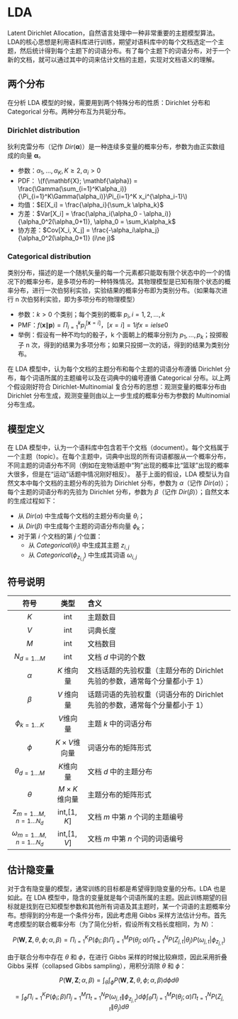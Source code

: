 # LDA

Latent Dirichlet Allocation，自然语言处理中一种非常重要的主题模型算法。LDA的核心思想是利用语料库进行训练，期望对语料库中的每个文档选定一个主题，然后统计得到每个主题下的词语分布。有了每个主题下的词语分布，对于一个新的文档，就可以通过其中的词来估计文档的主题，实现对文档语义的理解。

## 两个分布

在分析 LDA 模型的时候，需要用到两个特殊分布的性质：Dirichlet 分布和 Categorical 分布。两种分布互为共轭分布。

### Dirichlet distribution

狄利克雷分布（记作 $Dir(\mathbf{\alpha})$）是一种连续多变量的概率分布，参数为由正实数组成的向量 $\mathbf{\alpha}$。

- 参数：$\alpha_1, \dots, \alpha_K, K\ge 2, \alpha_i > 0$
- PDF：
\\(f(\mathbf{X}; \mathbf{\alpha}) = \frac{\Gamma(\sum_{i=1}^K\alpha_i)}{\Pi_{i=1}^K\Gamma(\alpha_i)}\Pi_{i=1}^K x_i^{\alpha_i-1}\\)
- 均值：$E[X_i] = \frac{\alpha_i}{\sum_k \alpha_k}$
- 方差：$Var[X_i] = \frac{\alpha_i(\alpha_0 - \alpha_i)}{\alpha_0^2(\alpha_0+1)}, \alpha_0 = \sum_k\alpha_k$
- 协方差：$Cov[X_i, X_j] = \frac{-\alpha_i\alpha_j}{\alpha_0^2(\alpha_0+1)} (i\ne j)$

### Categorical distribution

类别分布，描述的是一个随机矢量的每一个元素都只能取有限个状态中的一个的情况下的概率分布，是多项分布的一种特殊情况。其物理模型是已知有限个状态的概率分布，进行一次伯努利实验，实验结果的概率分布即为类别分布。（如果每次进行 n 次伯努利实验，即为多项分布的物理模型）

- 参数：$k>0$ 个类别；每个类别的概率 $p_i, i = 1, 2, \dots, k$
- PMF：$f(\mathbf{x}\|\mathbf{p}) = \Pi_{i=1}^kp_i^{[\mathbf{x}=i]}$，$[x=i]={1 if x = i else 0}$
- 举例：假设有一种不均匀的骰子，k 个面朝上的概率分别为 $p_1, \dots, p_k$；投掷骰子 n 次，得到的结果为多项分布；如果只投掷一次的话，得到的结果为类别分布。

在 LDA 模型中，认为每个文档的主题分布和每个主题的词语分布遵循 Dirichlet 分布，每个词语所属的主题编号以及在词典中的编号遵循 Categorical 分布。以上两个假设刚好符合 Dirichlet-Multinomial 复合分布的思想：观测变量的概率分布由 Dirichlet 分布生成，观测变量则由以上一步生成的概率分布为参数的 Multinomial 分布生成。

## 模型定义

在 LDA 模型中，认为一个语料库中包含若干个文档（document）。每个文档属于一个主题（topic）。在每个主题中，词典中出现的所有词语都服从一个概率分布，不同主题的词语分布不同（例如在宠物话题中“狗”出现的概率比“篮球”出现的概率大很多，但是在“运动”话题中情况刚好相反）。
基于上面的假设，LDA 模型认为自然文本中每个文档的主题分布的先验为 Dirichlet 分布，参数为 $\alpha$（记作 $Dir(\alpha)$）；每个主题的词语分布的先验为 Dirichlet 分布，参数为 $\beta$（记作 $Dir(\beta)$）；自然文本的生成过程如下：
- 从 $Dir(\alpha)$ 中生成每个文档的主题分布向量 $\theta_i$；
- 从 $Dir(\beta)$ 中生成每个主题的词语分布向量 $\phi_k$；
- 对于第 $i$ 个文档的第 $j$ 个位置：
    - 从 $Categorical(\theta_i)$ 中生成其主题 $z_{i,j}$
    - 从 $Categorical(\phi_{z_{i,j}})$ 中生成其词语 $\omega_{i, j}$

## 符号说明

|符号|类型|含义|
|:-:|:-:|:-|
|$K$|int|主题数目|
|$V$|int|词典长度|
|$M$|int|文档数目|
|$N_{d = 1\dots M}$|int|文档 $d$ 中词的个数|
|$\alpha$|$K$ 维向量|文档话题的先验权重（主题分布的 Dirichlet 先验的参数，通常每个分量都小于 1）|
|$\beta$|$V$ 维向量|话题词语的先验权重（词语分布的 Dirichlet 先验的参数，通常每个分量都小于 1）|
|$\phi_{k=1\dots K}$|$V$维向量|主题 $k$ 中的词语分布|
|$\phi$|$K\times V$维向量|词语分布的矩阵形式|
|$\theta_{d=1\dots M}$|$K$维向量|文档 $d$ 中的主题分布|
|$\theta$|$M\times K$维向量|主题分布的矩阵形式|
|$z_{m=1\dots M,n = 1\dots N_d}$|int,$[1, K]$|文档 $m$ 中第 $n$ 个词的主题编号|
|$\omega_{m=1\dots M,n = 1\dots N_d}$|int,$[1, V]$|文档 $m$ 中第 $n$ 个词的词语编号|

## 估计隐变量

对于含有隐变量的模型，通常训练的目标都是希望得到隐变量的分布。LDA 也是如此。在 LDA 模型中，隐含的变量就是每个词语所属的主题。因此训练期望的目标就是找到在已知模型参数和其他所有词语及其主题时，某一个词语的主题概率分布。想得到的分布是一个条件分布，因此考虑用 Gibbs 采样方法估计分布。首先考虑模型的联合概率分布（为了简化分析，假设所有文档长度相同，为 $N$）：

$$P(\mathbf{W}, \mathbf{Z}, \theta, \phi;\alpha, \beta) = \Pi_{i=1}^KP(\phi_i;\beta)\Pi_{j=1}^MP(\theta_j;\alpha)\Pi_{t=1}^NP(Z_{j, t}|\theta_j)P(\omega_{j, t}|\phi_{z_{j, t}})$$

由于联合分布中存在 $\theta$ 和 $\phi$，在进行 Gibbs 采样的时候比较麻烦，因此采用折叠 Gibbs 采样（collapsed Gibbs sampling），用积分消除 $\theta$ 和 $\phi$：

$$P(\mathbf{W}, \mathbf{Z};\alpha, \beta) = \int_\theta\int_\phi P(\mathbf{W}, \mathbf{Z}, \theta, \phi;\alpha, \beta)d\phi d\theta$$

$$ = \int_\phi\Pi_{i=1}^KP(\phi_i;\beta)\Pi_{j=1}^M\Pi_{t=1}^NP(\omega_{j, t}\|\phi_{z_{j, t}})d\phi\int_\theta\Pi_{j=1}^MP(\theta_j;\alpha)\Pi_{t=1}^NP(Z_{j, t}\|\theta_j)d\theta$$